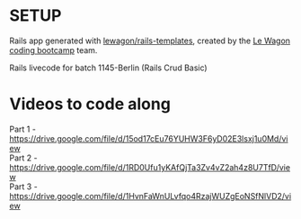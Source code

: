 # SETUP
Rails app generated with [lewagon/rails-templates](https://github.com/lewagon/rails-templates), created by the [Le Wagon coding bootcamp](https://www.lewagon.com) team.

Rails livecode for batch 1145-Berlin (Rails Crud Basic)

# Videos to code along 
Part 1 - https://drive.google.com/file/d/15od17cEu76YUHW3F6yD02E3lsxj1u0Md/view
<br>
Part 2 - https://drive.google.com/file/d/1RD0Ufu1yKAfQjTa3Zv4vZ2ah4z8U7TfD/view
<br>
Part 3 - https://drive.google.com/file/d/1HvnFaWnULvfqo4RzajWUZgEoNSfNlVD2/view
